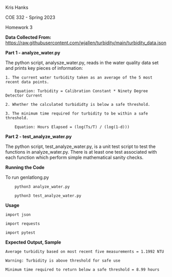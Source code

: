 Kris Hanks

COE 332 - Spring 2023

Homework 3

**Data Collected From:**
https://raw.githubusercontent.com/wjallen/turbidity/main/turbidity_data.json

**Part 1 - analyze_water.py**

The python script, analysze_water.py, reads in the water quality data set and prints key pieces of information:

	1. The current water turbidity taken as an average of the 5 most recent data points.

		Equation: Turbidity = Calibration Constant * Ninety Degree Detector Current

	2. Whether the calculated turbididty is below a safe threshold. 

	3. The minimum time required for turbidity to be within a safe threshold. 

		Equation: Hours Elapsed = (log(Ts/T) / (log(1-d)))
**Part 2 - test_analyze_water.py**

The python script, test_analyze_water.py, is a unit test script to test the functions in analyze_water.py. There is at least one test associated with each function which perform simple mathematical sanity checks.  

**Running the Code**

To run genlatlong.py

        python3 analyze_water.py

        python3 test_analyze_water.py

**Usage**

	import json

	import requests

	import pytest

**Expected Output, Sample**

	Average turbidity based on most recent five measurements = 1.1992 NTU

	Warning: Turbidity is above threshold for safe use

	Minimum time required to return below a safe threshold = 8.99 hours

